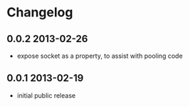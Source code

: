 Changelog
=========

## 0.0.2 2013-02-26

*   expose socket as a property, to assist with pooling code

## 0.0.1 2013-02-19

*   initial public release
